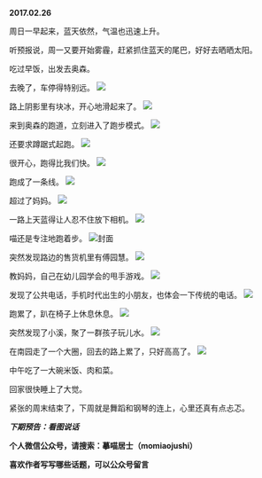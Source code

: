 
          
**2017.02.26**

周日一早起来，蓝天依然，气温也迅速上升。

听预报说，周一又要开始雾霾，赶紧抓住蓝天的尾巴，好好去晒晒太阳。

吃过早饭，出发去奥森。

去晚了，车停得特别远。
![](http://wx3.sinaimg.cn/large/627d9660ly1fd3yylsa6hj20yg0mzjy1.jpg)


路上阴影里有块冰，开心地滑起来了。
![](http://wx3.sinaimg.cn/large/627d9660ly1fd3yylek3yj20yg0mzagj.jpg)


来到奥森的跑道，立刻进入了跑步模式。
![](http://wx3.sinaimg.cn/large/627d9660ly1fd3yyj698zj20yg0mz10c.jpg)


还要求蹲踞式起跑。
![](http://wx3.sinaimg.cn/large/627d9660ly1fd3yyj0p50j20yg0mz107.jpg)


很开心，跑得比我们快。
![](http://wx3.sinaimg.cn/large/627d9660ly1fd3yyl0ohcj20yg0mz7br.jpg)


跑成了一条线。
![](http://wx3.sinaimg.cn/large/627d9660ly1fd3yyijg0bj20yg0mzn4c.jpg)


超过了妈妈。
![](http://wx3.sinaimg.cn/large/627d9660ly1fd3yyk3fr8j20yg0mzth6.jpg)


一路上天蓝得让人忍不住放下相机。
![](http://wx3.sinaimg.cn/large/627d9660ly1fd3yyjhrikj20yg0mzqdm.jpg)


喵还是专注地跑着步。
![](http://wx3.sinaimg.cn/large/627d9660ly1fd3yyknd5jj20yg0mzn58.jpg)封面


突然发现路边的售货机里有傅园慧。
![](http://wx3.sinaimg.cn/large/627d9660ly1fd3yykfnrtj20yg0mzn3y.jpg)


教妈妈，自己在幼儿园学会的甩手游戏。
![](http://wx3.sinaimg.cn/large/627d9660ly1fd3yyi4vouj20yg0mzqal.jpg)


发现了公共电话，手机时代出生的小朋友，也体会一下传统的电话。
![](http://wx3.sinaimg.cn/large/627d9660ly1fd3yyjuxrqj20yg0mztff.jpg)


跑累了，趴在椅子上休息休息。
![](http://wx3.sinaimg.cn/large/627d9660ly1fd3yyl7foqj20yg0mzaho.jpg)


突然发现了小溪，聚了一群孩子玩儿水。
![](http://wx3.sinaimg.cn/large/627d9660ly1fd3yyhskr5j20yg0mzaga.jpg)


在南园走了一个大圈，回去的路上累了，只好高高了。
![](http://wx3.sinaimg.cn/large/627d9660ly1fd3yyll7umj20yg0mz40z.jpg)


中午吃了一大碗米饭、肉和菜。

回家很快睡上了大觉。

紧张的周末结束了，下周就是舞蹈和钢琴的连上，心里还真有点忐忑。


***下期预告：看图说话***


**个人微信公众号，请搜索：摹喵居士（momiaojushi）**

**喜欢作者写写哪些话题，可以公众号留言**

        